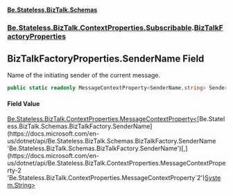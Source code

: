 #### [Be.Stateless.BizTalk.Schemas](README.md 'README')
### [Be.Stateless.BizTalk.ContextProperties.Subscribable](Be.Stateless.BizTalk.ContextProperties.Subscribable.md 'Be.Stateless.BizTalk.ContextProperties.Subscribable').[BizTalkFactoryProperties](BizTalkFactoryProperties.md 'Be.Stateless.BizTalk.ContextProperties.Subscribable.BizTalkFactoryProperties')

## BizTalkFactoryProperties.SenderName Field

Name of the initiating sender of the current message.

```csharp
public static readonly MessageContextProperty<SenderName,string> SenderName;
```

#### Field Value
[Be.Stateless.BizTalk.ContextProperties.MessageContextProperty&lt;](https://docs.microsoft.com/en-us/dotnet/api/Be.Stateless.BizTalk.ContextProperties.MessageContextProperty-2 'Be.Stateless.BizTalk.ContextProperties.MessageContextProperty`2')[Be.Stateless.BizTalk.Schemas.BizTalkFactory.SenderName](https://docs.microsoft.com/en-us/dotnet/api/Be.Stateless.BizTalk.Schemas.BizTalkFactory.SenderName 'Be.Stateless.BizTalk.Schemas.BizTalkFactory.SenderName')[,](https://docs.microsoft.com/en-us/dotnet/api/Be.Stateless.BizTalk.ContextProperties.MessageContextProperty-2 'Be.Stateless.BizTalk.ContextProperties.MessageContextProperty`2')[System.String](https://docs.microsoft.com/en-us/dotnet/api/System.String 'System.String')[&gt;](https://docs.microsoft.com/en-us/dotnet/api/Be.Stateless.BizTalk.ContextProperties.MessageContextProperty-2 'Be.Stateless.BizTalk.ContextProperties.MessageContextProperty`2')